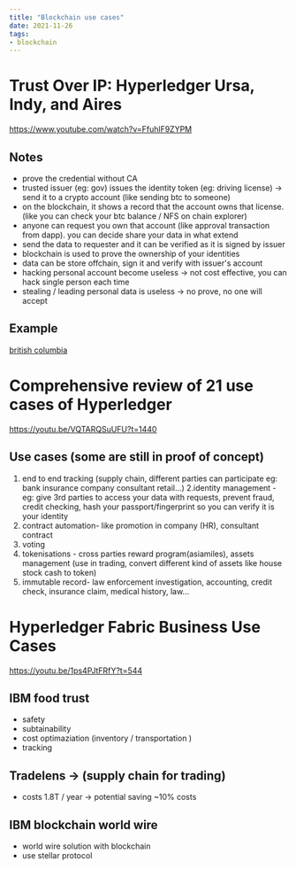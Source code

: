 ```yaml
---
title: "Blockchain use cases"
date: 2021-11-26
tags:
- blockchain
---
```


# Trust Over IP: Hyperledger Ursa, Indy, and Aires

https://www.youtube.com/watch?v=FfuhlF9ZYPM

## Notes
* prove the credential without CA
* trusted issuer (eg: gov) issues the identity token (eg: driving license) -> send it to a crypto account (like sending btc to someone)
* on the blockchain, it shows a record that the account owns that license. (like you can check your btc balance / NFS on chain explorer)
* anyone can request you own that account (like approval transaction from dapp). you can decide share your data in what extend 
* send the data to requester and it can be verified as it is signed by issuer
* blockchain is used to prove the ownership of your identities
* data can be store offchain, sign it and verify with issuer's account
* hacking personal account become useless -> not cost effective, you can hack single person each time
* stealing / leading personal data is useless -> no prove, no one will accept

## Example
[british columbia](https://www2.gov.bc.ca/gov/content/home)

# Comprehensive review of 21 use cases of Hyperledger

https://youtu.be/VQTARQSuUFU?t=1440

## Use cases (some are still in proof of concept)

1. end to end tracking (supply chain, different parties can participate eg: bank insurance company consultant retail...)
2.identity management - eg: give 3rd parties to access your data with requests, prevent fraud, credit checking, hash your passport/fingerprint so you can verify it is your identity
3. contract automation- like promotion in company (HR), consultant contract
4. voting
5. tokenisations - cross parties reward program(asiamiles), assets management (use in trading, convert different kind of assets like house stock cash to token)
6. immutable record- law enforcement investigation, accounting, credit check, insurance claim, medical history, law...

# Hyperledger Fabric Business Use Cases

https://youtu.be/1ps4PJtFRfY?t=544

## IBM food trust
* safety
* subtainability
* cost optimaziation (inventory / transportation )
* tracking

## Tradelens -> (supply chain for trading)
* costs 1.8T / year -> potential saving ~10% costs

## IBM blockchain world wire
* world wire solution with blockchain
* use stellar protocol
